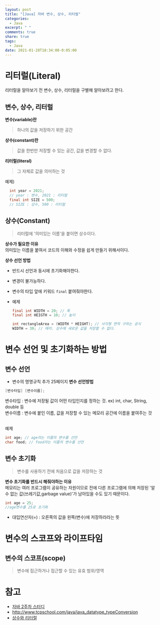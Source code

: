 ```yaml
---
layout: post
title: "[Java] 자바 변수, 상수, 리터럴"
categories:
  - Java
excerpt: " "
comments: true
share: true
tags:
  - Java
date: 2021-01-28T18:34:00-0:05:00
---
```


# 리터럴(Literal)

리터럴을 알아보기 전 변수, 상수, 리터럴을 구별해 알아보려고 한다.

## 변수, 상수, 리터럴

**변수(variable)란**

> 하나의 값을 저장하기 위한 공간

**상수(constant)란**

> 값을 한번만 저장할 수 있는 공간, 값을 변경할 수 없다.

**리터럴(literal)**

> 그 자체로 값을 의미하는 것

예제)

```java
  int year = 2021;
  // year : 변수, 2021 : 리터럴
  final int SIZE = 500;
  // SIZE : 상수, 500 : 리터럴
```

## 상수(Constant)

> 리터럴에 '의미있는 이름'을 붙이면 상수이다.

**상수가 필요한 이유**<br>
의미있는 이름을 붙여서 코드의 이해와 수정을 쉽게 만들기 위해서이다.

**상수 선언 방법**<br>

- 반드시 선언과 동시에 초기화해야한다.
- 변경이 불가능하다.
- 변수의 타입 앞에 키워드 `final` 붙여줘야한다.
- 예제

  ```java
  final int WIDTH = 20; // 폭
  final int HEIGTH = 10; // 높이

  int rectangleArea = (WIDTH * HEIGHT); // 사각형 면적 구하는 공식
  WIDTH = 30; // 에러. 상수에 새로운 값을 저장할 수 없다.
  ```

# 변수 선언 및 초기화하는 방법

## 변수 선언

- 변수의 명명규칙 추가 25페이지
  **변수 선언방법**

```java
[변수타입] [변수이름];
```

변수타입 : 변수에 저장될 값이 어떤 타입인지를 정하는 것. ex) int, char, String, double 등<br>
변수이름 : 변수에 붙인 이름, 값을 저장할 수 있는 메모리 공간에 이름을 붙여주는 것<br><br>

예제

```java
int age; // age라는 이름의 변수를 선언
char food; // food라는 이름의 변수를 선언
```

## 변수 초기화

> 변수를 사용하기 전에 처음으로 값을 저장하는 것

**변수 초기화를 반드시 해줘야하는 이유**<br>
메모리는 여러 프로그램이 공유하는 자원이므로 전에 다른 프로그램에 의해 저장된 '알 수 없는 값(쓰레기값,garbage value)'가 남아있을 수도 있기 때문이다.

```java
int age = 25;
//age변수를 25로 초기화
```

- 대입연산자(=) : 오른쪽의 값을 왼쪽(변수)에 저장하라라는 뜻

# 변수의 스코프와 라이프타임

## 변수의 스코프(scope)

> 변수에 접근하거나 접근할 수 있는 유효 범위/영역

# 참고

- [자바 2주차 스터디](https://github.com/whiteship/live-study/issues/2)
- <http://www.tcpschool.com/java/java_datatype_typeConversion>
- [상수와 리터럴](https://mommoo.tistory.com/14)
